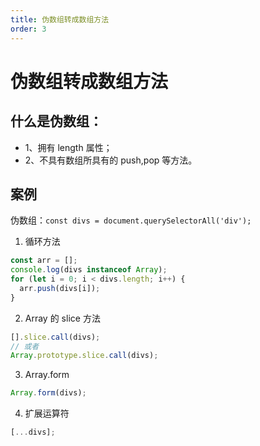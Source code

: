 ```yaml
---
title: 伪数组转成数组方法
order: 3
---
```


# 伪数组转成数组方法

## 什么是伪数组：

- 1、拥有 length 属性；
- 2、不具有数组所具有的 push,pop 等方法。

## 案例
伪数组：``const divs = document.querySelectorAll('div');``

1. 循环方法

```jsx | pure
const arr = [];
console.log(divs instanceof Array);
for (let i = 0; i < divs.length; i++) {
  arr.push(divs[i]);
}
```

2. Array 的 slice 方法

```jsx | pure
[].slice.call(divs);
// 或者
Array.prototype.slice.call(divs);
```

3. Array.form

```jsx | pure
Array.form(divs);
```

4. 扩展运算符

```jsx | pure
[...divs];
```
